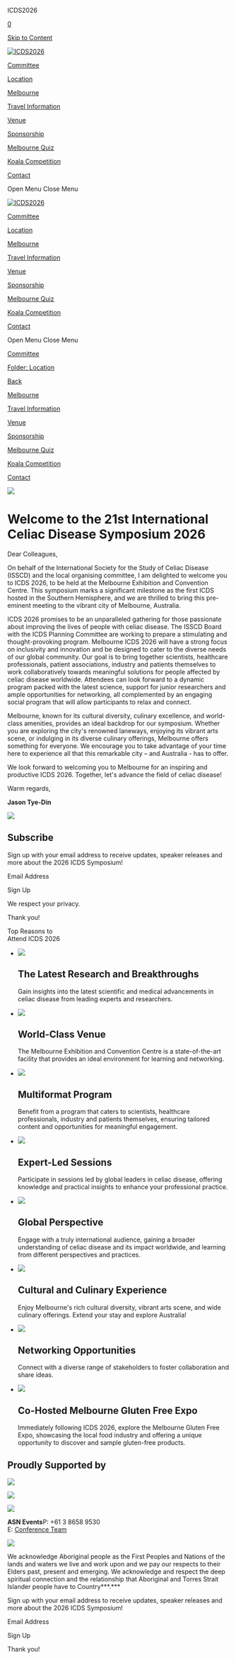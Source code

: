 ICDS2026



[0](/cart)

[Skip to Content](#page)


[![ICDS2026](//images.squarespace-cdn.com/content/v1/668ccc56d1641a6b4a3a0d48/725cdfd6-ccb6-4d46-bd2f-0fb989d561bd/ICDS26_Logo_WORDMARK_BLUE.png?format=1500w)](/)

[Committee](/committee)

[Location](/location)

[Melbourne](/melbourne)

[Travel Information](/travel-information)

[Venue](/venue)

[Sponsorship](/sponsorship)

[Melbourne Quiz](/melbourne-quiz)

[Koala Competition](/koala-competition)

[Contact](/contact)



Open Menu
Close Menu

[![ICDS2026](//images.squarespace-cdn.com/content/v1/668ccc56d1641a6b4a3a0d48/725cdfd6-ccb6-4d46-bd2f-0fb989d561bd/ICDS26_Logo_WORDMARK_BLUE.png?format=1500w)](/)

[Committee](/committee)

[Location](/location)

[Melbourne](/melbourne)

[Travel Information](/travel-information)

[Venue](/venue)

[Sponsorship](/sponsorship)

[Melbourne Quiz](/melbourne-quiz)

[Koala Competition](/koala-competition)

[Contact](/contact)



Open Menu
Close Menu

[Committee](/committee)

[Folder:
Location](/location)

[Back](/)

[Melbourne](/melbourne)

[Travel Information](/travel-information)

[Venue](/venue)

[Sponsorship](/sponsorship)

[Melbourne Quiz](/melbourne-quiz)

[Koala Competition](/koala-competition)

[Contact](/contact)



![](https://images.squarespace-cdn.com/content/v1/668ccc56d1641a6b4a3a0d48/f6b8284a-608a-4ed7-8719-f847dc1b3359/ASN_05_Banner_3400x1080_PKGB_6A.jpg)

Welcome to the 21st International Celiac Disease Symposium 2026
===============================================================

Dear Colleagues,

On behalf of the International Society for the Study of Celiac Disease (ISSCD) and the local organising committee, I am delighted to welcome you to ICDS 2026, to be held at the Melbourne Exhibition and Convention Centre. This symposium marks a significant milestone as the first ICDS hosted in the Southern Hemisphere, and we are thrilled to bring this pre-eminent meeting to the vibrant city of Melbourne, Australia.

ICDS 2026 promises to be an unparalleled gathering for those passionate about improving the lives of people with celiac disease. The ISSCD Board with the ICDS Planning Committee are working to prepare a stimulating and thought-provoking program. Melbourne ICDS 2026 will have a strong focus on inclusivity and innovation and be designed to cater to the diverse needs of our global community. Our goal is to bring together scientists, healthcare professionals, patient associations, industry and patients themselves to work collaboratively towards meaningful solutions for people affected by celiac disease worldwide. Attendees can look forward to a dynamic program packed with the latest science, support for junior researchers and ample opportunities for networking, all complemented by an engaging social program that will allow participants to relax and connect.

Melbourne, known for its cultural diversity, culinary excellence, and world-class amenities, provides an ideal backdrop for our symposium. Whether you are exploring the city's renowned laneways, enjoying its vibrant arts scene, or indulging in its diverse culinary offerings, Melbourne offers something for everyone. We encourage you to take advantage of your time here to experience all that this remarkable city – and Australia - has to offer.

We look forward to welcoming you to Melbourne for an inspiring and productive ICDS 2026. Together, let's advance the field of celiac disease!

Warm regards,

**Jason Tye-Din**

![](https://images.squarespace-cdn.com/content/v1/668ccc56d1641a6b4a3a0d48/61e1165f-7580-4505-933b-813c49cf941f/JT+pic+cropped.jpg)

Subscribe
---------

Sign up with your email address to receive updates, speaker releases and more about the 2026 ICDS Symposium!

Email Address

Sign Up

We respect your privacy.

Thank you!

Top Reasons to   
Attend ICDS 2026

* ![](https://images.squarespace-cdn.com/content/v1/668ccc56d1641a6b4a3a0d48/bd9f299e-3430-4ee2-9080-5fe3cb7a05df/1.png)

  The Latest Research and Breakthroughs
  -------------------------------------

  Gain insights into the latest scientific and medical advancements in celiac disease from leading experts and researchers.
* ![](https://images.squarespace-cdn.com/content/v1/668ccc56d1641a6b4a3a0d48/361fb9dd-3df8-4383-90e9-3bc83d90cdc2/ICDS+2026+Web+Logos+%281%29.png)

  World-Class Venue
  -----------------

  The Melbourne Exhibition and Convention Centre is a state-of-the-art facility that provides an ideal environment for learning and networking.
* ![](https://images.squarespace-cdn.com/content/v1/668ccc56d1641a6b4a3a0d48/7933f758-515a-4dec-903a-ed421cf2eda0/3.png)

  Multiformat Program
  -------------------

  Benefit from a program that caters to scientists, healthcare professionals, industry and patients themselves, ensuring tailored content and opportunities for meaningful engagement.
* ![](https://images.squarespace-cdn.com/content/v1/668ccc56d1641a6b4a3a0d48/3c607729-91af-4899-955f-a3ecc1c40587/6.png)

  Expert-Led Sessions
  -------------------

  Participate in sessions led by global leaders in celiac disease, offering knowledge and practical insights to enhance your professional practice.
* ![](https://images.squarespace-cdn.com/content/v1/668ccc56d1641a6b4a3a0d48/4a583073-cc61-4954-bdf3-f1437013fdf1/2.png)

  Global Perspective
  ------------------

  Engage with a truly international audience, gaining a broader understanding of celiac disease and its impact worldwide, and learning from different perspectives and practices.
* ![](https://images.squarespace-cdn.com/content/v1/668ccc56d1641a6b4a3a0d48/d32fcd34-7f71-4c09-9500-ab6fad91332e/7.png)

  Cultural and Culinary Experience
  --------------------------------

  Enjoy Melbourne's rich cultural diversity, vibrant arts scene, and wide culinary offerings. Extend your stay and explore Australia!
* ![](https://images.squarespace-cdn.com/content/v1/668ccc56d1641a6b4a3a0d48/01056a80-ffd0-4cc2-96db-cb8a43dc6957/5.png)

  Networking Opportunities
  ------------------------

  Connect with a diverse range of stakeholders to foster collaboration and share ideas.
* ![](https://images.squarespace-cdn.com/content/v1/668ccc56d1641a6b4a3a0d48/94d6df15-5789-4184-b1a2-1671194f16d8/8.png)

  Co-Hosted Melbourne Gluten Free Expo
  ------------------------------------

  Immediately following ICDS 2026, explore the Melbourne Gluten Free Expo, showcasing the local food industry and offering a unique opportunity to discover and sample gluten-free products.

Proudly Supported by
--------------------

[![](https://images.squarespace-cdn.com/content/v1/668ccc56d1641a6b4a3a0d48/e3ec3771-5c1d-451f-ac3e-84230e81ace4/Melbourne-Australia-logo-pms2765-square.png)](https://www.visitmelbourne.com)

[![](https://images.squarespace-cdn.com/content/v1/668ccc56d1641a6b4a3a0d48/b8ab39a2-e32e-466d-b4ef-1be8994c7e05/MCB_Logo_300x300.png)](https://www.melbournecb.com)



![](https://images.squarespace-cdn.com/content/v1/668ccc56d1641a6b4a3a0d48/6cf4fb22-4f0e-4405-83ae-8d0ff004e267/ICDS26_Logo_WORDMARK_DATE_TAG_BLUE_ORANGE+%281%29.png)

**ASN Events**P: +61 3 8658 9530  
E: [Conference Team](mailto:marie.s@asnevents.net.au?subject=ICDS%202026%20Website%20Enquiry)

![](https://images.squarespace-cdn.com/content/v1/668ccc56d1641a6b4a3a0d48/17e8612d-2d90-41d2-ae47-6545de63bb1f/ASN+new+logo+final.png)

We acknowledge Aboriginal people as the First Peoples and Nations of the lands and waters we live and work upon and we pay our respects to their Elders past, present and emerging. We acknowledge and respect the deep spiritual connection and the relationship that Aboriginal and Torres Strait Islander people have to Country***.***

Sign up with your email address to receive updates, speaker releases and more about the 2026 ICDS Symposium!

Email Address

Sign Up

Thank you!